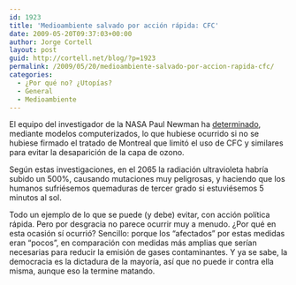 ```yaml
---
id: 1923
title: 'Medioambiente salvado por acción rápida: CFC'
date: 2009-05-20T09:37:03+00:00
author: Jorge Cortell
layout: post
guid: http://cortell.net/blog/?p=1923
permalink: /2009/05/20/medioambiente-salvado-por-accion-rapida-cfc/
categories:
  - ¿Por qué no? ¿Utopías?
  - General
  - Medioambiente
---
```

El equipo del investigador de la NASA Paul Newman ha <a title="http://earthobservatory.nasa.gov/Features/WorldWithoutOzone/?src=eoa-features" href="http://earthobservatory.nasa.gov/Features/WorldWithoutOzone/?src=eoa-features" target="_blank">determinado</a>, mediante modelos computerizados, lo que hubiese ocurrido si no se hubiese firmado el tratado de Montreal que limitó el uso de CFC y similares para evitar la desaparición de la capa de ozono.

Según estas investigaciones, en el 2065 la radiación ultravioleta habría subido un 500%, causando mutaciones muy peligrosas, y haciendo que los humanos sufriésemos quemaduras de tercer grado si estuviésemos 5 minutos al sol.

Todo un ejemplo de lo que se puede (y debe) evitar, con acción política rápida. Pero por desgracia no parece ocurrir muy a menudo. ¿Por qué en esta ocasión sí ocurrió? Sencillo: porque los &#8220;afectados&#8221; por estas medidas eran &#8220;pocos&#8221;, en comparación con medidas más amplias que serían necesarias para reducir la emisión de gases contaminantes. Y ya se sabe, la democracia es la dictadura de la mayoría, así que no puede ir contra ella misma, aunque eso la termine matando.
